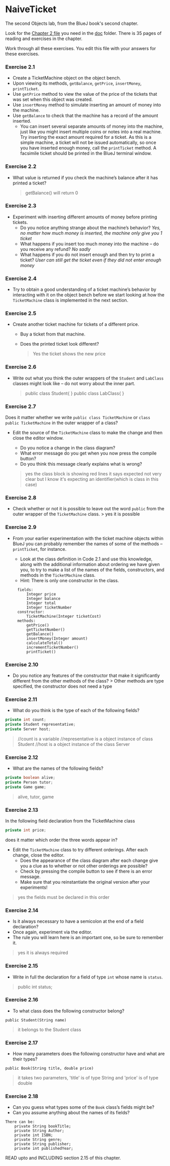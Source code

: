 # NaiveTicket

The second Objects lab, from the BlueJ book's second chapter.

Look for the [Chapter 2 file](./doc/BlueJ-objects-first-ch2.pdf) you need in the [doc](./doc) folder.
There is 35 pages of reading and exercises in the chapter.

Work through all these exercises. You edit this file with your answers for these exercises.

### Exercise 2.1
* Create a TicketMachine object on the object bench.
* Upon viewing its methods, `getBalance`, `getPrice`, `insertMoney`, `printTicket`.
* Use `getPrice` method to view the value of the price of the tickets that was set when this object was created.
* Use `insertMoney` method to simulate inserting an amount of money into the machine.
* Use `getBalance` to check that the machine has a record of the amount inserted.
	* You can insert several separate amounts of money into the machine, just like you might insert multiple coins or notes into a real machine. Try inserting the exact amount required for a ticket. As this is a simple machine, a ticket will not be issued automatically, so once you have inserted enough money, call the `printTicket` method. A facsimile ticket should be printed in the BlueJ terminal window.

### Exercise 2.2
* What value is returned if you check the machine’s balance after it has printed a ticket?

	> getBalance() will return 0


### Exercise 2.3
* Experiment with inserting different amounts of money before printing tickets.
	* Do you notice anything strange about the machine’s behavior?
		*Yes, no matter how much money is inserted, the machine only give you 1 ticket*
	* What happens if you insert too much money into the machine – do you receive any refund?
		*No sadly*
	* What happens if you do not insert enough and then try to print a ticket?
		*User can still get the ticket even if they did not enter enough money*

### Exercise 2.4
* Try to obtain a good understanding of a ticket machine’s behavior by interacting with it on the object bench before we start looking at how the `TicketMachine` class is implemented in the next section.

### Exercise 2.5
* Create another ticket machine for tickets of a different price.
	* Buy a ticket from that machine.
	* Does the printed ticket look different?

		> Yes the ticket shows the new price


### Exercise 2.6
* Write out what you think the outer wrappers of the `Student` and `LabClass` classes might look like – do not worry about the inner part.

	>	public class Student{ }
		public class LabClass{ }


### Exercise 2.7
Does it matter whether we write
`public class TicketMachine`
or
`class public TicketMachine`
in the outer wrapper of a class?

* Edit the source of the `TicketMachine` class to make the change and then close the editor window.
	* Do you notice a change in the class diagram?
	* What error message do you get when you now press the compile button?
	* Do you think this message clearly explains what is wrong?

	> yes the class block is showing red lines
	> it says <identifier> expected
	> not very clear but I know it's expecting an identifier(which is class in this case)

### Exercise 2.8
* Check whether or not it is possible to leave out the word `public` from the outer wrapper of the `TicketMachine` class.
		> yes it is possible

### Exercise 2.9
* From your earlier experimentation with the ticket machine objects within BlueJ you can probably remember the names of some of the methods – `printTicket`, for instance.
	* Look at the class definition in Code 2.1 and use this knowledge, along with the additional information about ordering we have given you, to try to make a list of the names of the fields, constructors, and methods in the `TicketMachine` class.
	* Hint: There is only one constructor in the class.

	>
		fields:
			Integer price
			Integer balance
			Integer total
			Integer ticketNumber
		constructor:
			TicketMachine(Integer ticketCost)
		methods:
			getPrice()
			getTicketNumber()
			getBalance()
			insertMoney(Integer amount)
			calculateTotal()
			incrementTicketNumber()
			printTicket()



### Exercise 2.10
* Do you notice any features of the constructor that make it significantly different from the other methods of the class?
		> Other methods are type specified, the constructor does not need a type

### Exercise 2.11
* What do you think is the type of each of the following fields?

```java
private int count;
private Student representative;
private Server host;
```

>	//count is a variable
	//representative is a object instance of class Student
	//host is a object instance of the class Server


### Exercise 2.12
* What are the names of the following fields?

```java
private boolean alive;
private Person tutor;
private Game game;
```

>	alive, tutor, game



### Exercise 2.13

In the following field declaration from the TicketMachine class

```java
private int price;
```
does it matter which order the three words appear in?
* Edit the `TicketMachine` class to try different orderings. After each change, close the editor.
	* Does the appearance of the class diagram after each change give you a clue as to whether or not other orderings are
possible?
	* Check by pressing the compile button to see if there is an error message.
	* Make sure that you reinstantiate the original version after your experiments!


>	yes the fields must be declared in this order



### Exercise 2.14
* Is it always necessary to have a semicolon at the end of a field declaration?
* Once again, experiment via the editor.
* The rule you will learn here is an important one, so be sure to remember it.

>	yes it is always required



### Exercise 2.15
* Write in full the declaration for a field of type `int` whose name is `status`.

>	public int status;



### Exercise 2.16
* To what class does the following constructor belong?
```
public Student(String name)
```

>	it belongs to the Student class


### Exercise 2.17
* How many parameters does the following constructor have and what are their types?
```
public Book(String title, double price)
```

>	it takes two parameters, 'title' is of type String and 'price' is of type double


### Exercise 2.18
* Can you guess what types some of the `Book` class’s fields might be?
* Can you assume anything about the names of its fields?
>
	There can be:
		private String bookTitle;
		private String Author;
		private int ISBN;
		private String genre;
		private String publisher;
		private int publishedYear;




READ upto and INCLUDING section 2.15 of this chapter.
